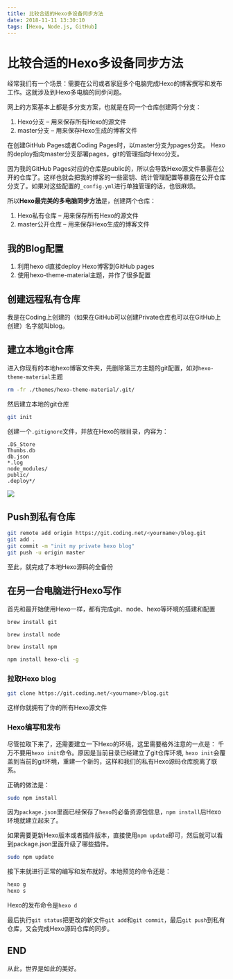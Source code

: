```yaml
---
title: 比较合适的Hexo多设备同步方法
date: 2018-11-11 13:30:10
tags: [Hexo, Node.js, GitHub]
---
```


# 比较合适的Hexo多设备同步方法
经常我们有一个场景：需要在公司或者家庭多个电脑完成Hexo的博客撰写和发布工作。这就涉及到Hexo多电脑的同步问题。

网上的方案基本上都是多分支方案，也就是在同一个仓库创建两个分支：

1. Hexo分支 – 用来保存所有Hexo的源文件
2. master分支 – 用来保存Hexo生成的博客文件

在创建GitHub Pages或者Coding Pages时，以master分支为pages分支。
Hexo的deploy指向master分支部署pages，git的管理指向Hexo分支。

<!--more-->

因为我的GitHub Pages对应的仓库是public的，所以会导致Hexo源文件暴露在公开的仓库了。这样也就会把我的博客的一些密钥、统计管理配置等暴露在公开仓库分支了。如果对这些配置的`_config.yml`进行单独管理的话，也很麻烦。

所以**Hexo最完美的多电脑同步方法**是，创建两个仓库：

1. Hexo私有仓库 – 用来保存所有Hexo的源文件
2. master公开仓库 – 用来保存Hexo生成的博客文件

## 我的Blog配置
1. 利用hexo d直接deploy Hexo博客到GitHub pages
2. 使用hexo-theme-material主题，并作了很多配置

## 创建远程私有仓库
我是在Coding上创建的（如果在GitHub可以创建Private仓库也可以在GitHub上创建）名字就叫blog。

## 建立本地git仓库
进入你现有的本地hexo博客文件夹，先删除第三方主题的git配置，如对`hexo-theme-material`主题

```bash
rm -fr ./themes/hexo-theme-material/.git/
```

然后建立本地的git仓库

```bash
git init
```

创建一个`.gitignore`文件，并放在Hexo的根目录，内容为：

```
.DS_Store
Thumbs.db
db.json
*.log
node_modules/
public/
.deploy*/
```
![](https://blog-1251678165.cos.ap-chengdu.myqcloud.com/2018-11-11-055806.png)

## Push到私有仓库
```bash
git remote add origin https://git.coding.net/<yourname>/blog.git
git add .
git commit -m "init my private hexo blog"
git push -u origin master
```

至此，就完成了本地Hexo源码的全备份

## 在另一台电脑进行Hexo写作
首先和最开始使用Hexo一样，都有完成git、node、hexo等环境的搭建和配置

```bash
brew install git

brew install node

brew install npm

npm install hexo-cli -g
```

### 拉取Hexo blog
```bash
git clone https://git.coding.net/<yourname>/blog.git
```

这样你就拥有了你的所有Hexo源文件

### Hexo编写和发布
尽管拉取下来了，还需要建立一下Hexo的环境，这里需要格外注意的一点是：
千万不要用`hexo init`命令。原因是当前目录已经建立了git仓库环境, `hexo init`会覆盖到当前的git环境，重建一个新的，这样和我们的私有Hexo源码仓库脱离了联系。

正确的做法是：

```bash
sudo npm install
```

因为`package.json`里面已经保存了`hexo`的必备资源包信息，`npm install`后Hexo环境就建立起来了。

如果需要更新Hexo版本或者插件版本，直接使用`npm update`即可，然后就可以看到package.json里面升级了哪些插件。

```bash
sudo npm update
```

接下来就进行正常的编写和发布就好。本地预览的命令还是：

```bash
hexo g
hexo s
```

Hexo的发布命令是`hexo d`

最后执行`git status`把更改的新文件`git add`和`git commit`，最后`git push`到私有仓库，又会完成Hexo源码仓库的同步。

## END
从此，世界是如此的美好。